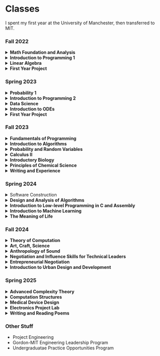 # Classes
I spent my first year at the University of Manchester,
then transferred to MIT.

### Fall 2022
<details> 
    <summary><b>Math Foundation and Analysis</b></summary>
    Covered logical statements and proof techniques, set theory, complex numbers, 
    functions (including composition and inversion), sequences (convergence and 
    limits), and real-valued functions (continuity and limits).
</details>
<details>
    <summary><b>Introduction to Programming 1</b></summary>
    Covered fundamental concepts including variables, types, iteration, selection,
    file handling, functions, packages, libraries, graphics, key binding, validation,
    exceptions, and basic algorithms. Focused on writing, optimizing, and debugging 
    Python code, developing logical problem-solving skills, and object-oriented programming principles.
</details>
<details>
    <summary><b>Linear Algebra</b></summary>
    Covered matrix operations, special matrix classes, solving linear systems, 
    determinants, eigenvalues, eigenvectors, linear independence, basis, 
    linear transformations, inner products, norms, and isometries.
</details>
<details>
    <summary><b>First Year Project</b></summary>
    Focused on developing non-technical skills through team-based projects. 
    Covered teamwork, communication, reflection, self-organization, time management, 
    and independent learning. Worked on understanding ethical frameworks in 
    computer science, intellectual property issues, and developing a web-based 
    information system. Emphasized inquiry-based learning, group work, goal-setting, 
    and project management. Included technical presentations, report writing, and 
    reflection on professional development.
</details>

### Spring 2023
<details> 
    <summary><b>Probability 1</b></summary>
    Introduced core probability concepts including probability spaces, conditional probability,
    independence, and discrete/continuous random variables. Covered classical distributions 
    (Binomial, Geometric, Poisson, Normal, Exponential), expectation/variance calculations, 
    and foundational theorems like the Central Limit Theorem and Law of Large Numbers. 
    Emphasized modeling real-world randomness and applying distributions to scenarios like coin flips, 
    waiting times, and sums of variables.
</details>
<details>
    <summary><b>Introduction to Programming 2</b></summary>
    This course covered advanced Java programming, focusing on object-oriented design,
    UML class design, inheritance, polymorphism, interfaces, and abstraction. 
    Included Java Collections Framework, custom data structures, JavaFX for GUI development, 
    file I/O, error handling, generics, streams, concurrency, and package management.
</details>
<details>
    <summary><b>Data Science</b></summary>
    Introduced the data science process, focused on data cleaning, exploration, 
    and visualization using Python tools like NumPy, Pandas, and Jupyter Notebooks. 
    It covered uncertainty measurement, statistical thinking, Bayesian reasoning, 
    and ethical considerations in data analysis. Students learned machine learning basics,
    including classification, regression, model evaluation, and techniques like 
    naive Bayes and logistic regression, with practical applications such as 
    building an email spam filter.
</details>
<details>
    <summary><b>Introduction to ODEs</b></summary>
    Introduced ordinary differential equations (ODEs), covered classification, 
    analytical solution methods for first and second-order ODEs, and approximate techniques (graphical, numerical, Euler method). Emphasized applications in various fields like 
    Newtonian mechanics, population models, economics, and biology. 
    Learned to classify ODEs, assess solution existence/uniqueness, 
    apply analytical techniques, perform phase plane analysis for first-order systems, 
    and interpret numerical approximations for initial value problems.
</details>
<details>
    <summary><b>First Year Project</b></summary>
    Focused on developing non-technical skills through team-based projects. 
    Covered teamwork, communication, reflection, self-organization, time management, 
    and independent learning. Worked on understanding ethical frameworks in 
    computer science, intellectual property issues, and developing a web-based 
    information system. Emphasized inquiry-based learning, group work, goal-setting, 
    and project management. Included technical presentations, report writing, and 
    reflection on professional development.
</details>

### Fall 2023
<details>
    <summary><b>Fundamentals of Programming</b></summary>
    Introduced fundamental concepts of programming. Developed skills in applying 
    basic methods from programming languages to abstract problems. Topics included
    programming and Python basics, computational concepts, software engineering, 
    algorithmic techniques, data types, and recursion.  
    Lab component consisted of software design, construction, and implementation of design. 
</details>
<details>
    <summary><b>Introduction to Algorithms</b></summary>
    Introducted mathematical modeling of computational problems, common algorithms, 
    algorithmic paradigms, and data structures used to solve these problems. 
    Emphasized the relationship between algorithms and programming, and 
    introduced basic performance measures and analysis techniques for these problems.
</details>
<details>
    <summary><b>Probability and Random Variables</b></summary>
    Probability spaces, random variables, distribution functions. Binomial, geometric, 
    hypergeometric, Poisson distributions. Uniform, exponential, normal, gamma and 
    beta distributions. Conditional probability, Bayes theorem, joint distributions. 
    Chebyshev inequality, law of large numbers, and central limit theorem. 
</details>
<details>
    <summary><b>Calculus II</b></summary>
    Calculus of several variables. Vector algebra in 3-space, determinants, matrices. 
    Vector-valued functions of one variable, space motion. 
    Scalar functions of several variables: partial differentiation, gradient, optimization techniques. 
    Double integrals and line integrals in the plane; exact differentials and conservative fields;
    Green's theorem and applications, triple integrals, line and surface integrals in space, 
    Divergence theorem, Stokes' theorem; applications.
</details>
<details>
    <summary><b>Introductory Biology</b></summary>
    Introduction to fundamental principles of biochemistry, molecular biology and 
    genetics for understanding the functions of living systems. Covered examples 
    of the use of chemical biology, the use of genetics in biological discovery, 
    principles of cellular organization and communication, immunology, cancer, and 
    engineering biological systems. Included 21st-century molecular genetics in 
    understanding human health and therapeutic intervention.
</details>
<details>
    <summary><b>Principles of Chemical Science</b></summary>
    Introduction to chemistry, with emphasis on basic principles of atomic and 
    molecular electronic structure, thermodynamics, acid-base and redox equilibria, 
    chemical kinetics, and catalysis. Introduction to the chemistry of biological,
    inorganic, and organic molecules. 
</details>
<details>
    <summary><b>Writing and Experience</b></summary>
    Acting as participant-observers, investigated MIT's history and culture through
    visits to the Institute's archives and museums, relevant readings, and depictions
    of MIT in popular culture. 
</details>

### Spring 2024
<details>
    <summary></b>Software Construction</b></summary>
    Introduced fundamental principles and techniques of software development: 
    how to write software that is safe from bugs, easy to understand, and ready for change. 
    Topics included specifications and invariants; testing, test-case generation, and coverage;
    abstract data types and representation independence; design patterns for 
    object-oriented programming; concurrent programming, including message passing 
    and shared memory concurrency, and defending against races and deadlock; and 
    functional programming with immutable data and higher-order functions. 
    Included weekly programming exercises and larger group programming projects.
</details>
<details>
    <summary><b>Design and Analysis of Algorithms</b></summary>
    Techniques for the design and analysis of efficient algorithms, emphasized 
    methods useful in practice. Topics included sorting; search trees, heaps, and hashing;
    divide-and-conquer; dynamic programming; greedy algorithms; amortized analysis; 
    graph algorithms; and shortest paths. Advanced topics included network flow; 
    polynomial and matrix calculations;
    caching; and parallel computing.
</details>
<details>
    <summary><b>Introduction to Low-level Programming in C and Assembly</b></summary>
    Introduction to C and assembly language. Studied the C language, focusing on 
    memory and associated topics including pointers, how different data structures 
    are stored in memory, the stack, and the heap in order to build a strong understanding
    of the constraints involved in manipulating complex data structures in modern computational systems.
    Studied assembly language to facilitate a firm understanding of how high-level 
    languages are translated to machine-level instructions.
</details>
<details>
    <summary><b>Introduction to Machine Learning</b></summary>
    Introduction to the principles and algorithms of machine learning from an 
    optimization perspective. 
    Topics included linear and non-linear models for supervised, unsupervised, 
    and reinforcement learning, with a focus on gradient-based methods and 
    neural-network architectures.
</details>
<details>
    <summary><b>The Meaning of Life</b></summary>
    Examined how a variety of cultural traditions propose answers to the question 
    of how to live a meaningful life. 
    Considered the meaning of life, not as a philosophical abstraction, but as a 
    question that individuals grapple with in their daily lives, facing difficult 
    decisions between meeting and defying cultural expectations. 
    Provided tools for thinking about moral decisions as social and historical practices,
    and encouraged comparison and contextualizaiton of the ways people in different 
    times and places approach fundamental ethical concerns.
</details>


### Fall 2024
<details>
    <summary><b>Theory of Computation</b></summary>
    Computability and computational complexity theory. Regular and context-free languages. 
    Decidable and undecidable problems, reducibility, recursive function theory. 
    Time and space measures on computation, completeness, hierarchy theorems, 
    inherently complex problems, oracles, probabilistic computation, 
    and interactive proof systems.
</details>
<details>
    <summary><b>Art, Craft, Science</b></summary>
    Examined how people learn, practice, and evaluate traditional and contemporary craft techniques. 
    Social science theories of design, embodiment, apprenticeship learning, skill, 
    labor, expertise, and tacit knowledge were used to explore distinctions among 
    art, craft, and science. 
    Discussed the commoditization of craft into market goods, collectible art, and 
    tourism industries. Ethnographic and historical case studies included textiles, 
    Shaker furniture, glassblowing, quilting, cheesemaking, industrial design, 
    home and professional cooking, factory and laboratory work, CAD/CAM. 
    Included demonstrations, field trips, and hands-on craft projects.
</details>
<details>
    <summary><b>Anthropology of Sound</b></summary>
    Examined the ways humans experience sound and how perceptions and technologies 
    of sound emerge from cultural, economic, and historical worlds. 
    Considered how the sound/noise/music boundaries have been imagined, created, 
    and modeled across sociocultural and historical contexts. 
    Learned how environmental, linguistic, and musical sounds are construed cross-culturally 
    as well as the rise of telephony, architectural acoustics, sound recording, 
    multi-channel and spatial mix performance, and the globalized travel of these technologies. 
    Questions of sound ownership, property, authorship, remix, and copyright in 
    the digital age were also addressed.
</details>
<details>
    <summary><b>Negotiation and Influence Skills for Technical Leaders</b></summary>
    Focused around the premise that the abilities to negotiate with, and influence others, 
    are essential to being an effective leader in technology rich environments. Provided 
    underlying principles and a repertoire of negotiation and influence skills that 
    apply to interpersonal situations, particularly those where an engineer or 
    project leader lacks formal authority over others in delivering results. 
    Utilized research-based approaches through the application of multiple learning methods, 
    including experiential role plays, case studies, assessments, feedback, and personal reflections.
    Concepts such as the zone of possible agreements, best alternative to negotiated agreements, 
    and sources of influence were put into practice.
</details>
<details>
    <summary><b>Entrepreneurial Negotiation</b></summary>
    Combined negotiation exercises and in-person lectures designed to empower budding 
    entrepreneurs with negotiation techniques to protect and increase the value of 
    their ideas, deal with ego and build trust in relationships, and navigate entrepreneurial bargaining 
    under constraints of economic uncertainty and complex technical considerations. 
    Completed scheduled weekly assignments, including feedback memos to counterpart negotiators, 
    and met to discuss and reflect on their experiences with the course.
</details>
<details>
    <summary><b>Introduction to Urban Design and Development</b></summary>
    Examined the evolving structure of cities and the way that cities, suburbs, 
    and metropolitan areas can be designed and developed. Surveyed the ideas of 
    a wide range of people who have addressed urban problems. 
    Stressed the connection between values and design. 
    Demonstrated how physical, social, political and economic forces interact to 
    shape and reshape cities over time. Introduced links between urban design and urban science.
</details>

### Spring 2025
<details>
    <summary><b>Advanced Complexity Theory</b></summary>
    Current research topics in computational complexity theory. 
    Nondeterministic, alternating, probabilistic, and parallel computation models. 
    Boolean circuits. Complexity classes and complete sets. The polynomial-time hierarchy. 
    Interactive proof systems. Relativization. Definitions of randomness. Pseudo-randomness and derandomizations. Interactive proof systems and probabilistically checkable proofs

    Includes personal research project (topic TBD for me).
</details>
<details>
    <summary><b>Computation Structures</b></summary>
    Introduction to the design of digital systems and computer architecture. 
    Emphasizes expressing all hardware designs in a high-level hardware description 
    language and synthesizing the designs. 
    Topics include combinational and sequential circuits, instruction set abstraction 
    for programmable hardware, single-cycle and pipelined processor implementations, 
    multi-level memory hierarchies, virtual memory, exceptions and I/O, and parallel systems.
</details>
<details>
    <summary><b>Medical Device Design</b></summary>
    An intense project-based learning experience around the design of medical devices 
    with foci ranging from mechanical to electro mechanical to electronics. Projects 
    motivated by real-world clinical challenges provided by sponsors and clinicians 
    who also help mentor teams. Covers the design process, project management, and 
    fundamentals of mechanical and electrical circuit and sensor design. 
    Working in a small team to execute a substantial term project, with emphasis 
    placed upon developing creative designs — via a deterministic design process — 
    that are developed and optimized using analytical techniques.
</details>
<details>
    <summary><b>Electronics Project Lab</b></summary>
    Intuition-based introduction to electronics, electronic components, and test 
    equipment such as oscilloscopes, multimeters, and signal generators. 
    Key components studied and used are op-amps, comparators, bi-polar transistors, 
    and diodes (including LEDs). Design, build, and debug small electronics projects 
    (often featuring sound and light) to put their new knowledge into practice.
</details>
<details>
    <summary><b>Writing and Reading Poems</b></summary>
    Examination of the formal structural and textual variety in poetry. 
    Extensive practice in the making of poems and the analysis of both students' 
    manuscripts and texts from 16th- through 20th-century literature. 
    Attempts to make relevant the traditional elements of poetry and their contemporary alternatives.
</details>
<!-- * Introduction to Autonomous Underwater Vehicles
* Introduction to Design -->


### Other Stuff
* Project Engineering
* Gordon-MIT Engineering Leadership Program
* Undergraduatae Practice Opportunities Program